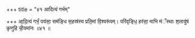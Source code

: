 +++
title = "४१ आदित्यं गर्भम्"

+++
आ॒दि॒त्यं गर्भं॒ पय॑सा॒ सम॑ङ्धि स॒हस्र॑स्य प्रति॒मां वि॒श्वरू॑पम्। परि॑वृङ्धि॒ हर॑सा॒ माभि म॑ँस्थाः श॒तायु॑षं कृणुहि ची॒यमा॑नः ॥४१ ॥